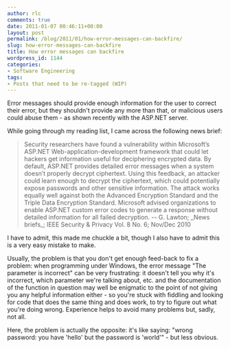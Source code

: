 ```yaml
---
author: rlc
comments: true
date: 2011-01-07 00:46:11+00:00
layout: post
permalink: /blog/2011/01/how-error-messages-can-backfire/
slug: how-error-messages-can-backfire
title: How error messages can backfire
wordpress_id: 1144
categories:
- Software Engineering
tags:
- Posts that need to be re-tagged (WIP)
---
```


Error messages should provide enough information for the user to correct their error, but they shouldn't provide any more than that, or malicious users could abuse them - as shown recently with the ASP.NET server.
<!--more-->
While going through my reading list, I came across the following news brief:



<blockquote>Security researchers have found a vulnerability within Microsoft’s ASP.NET Web-application-development framework that could let hackers get information useful for deciphering encrypted data. By default, ASP.NET provides detailed error messages when a system doesn’t properly decrypt ciphertext. Using this feedback, an attacker could learn enough to decrypt the ciphertext, which could potentially expose passwords and other sensitive information. The attack works equally well against both the Advanced Encryption Standard and the Triple Data Encryption Standard. Microsoft advised organizations to enable ASP.NET custom error codes to generate a response without detailed information for all failed decryption. -- G. Lawton; _News briefs_; IEEE Security & Privacy Vol. 8 No. 6; Nov/Dec 2010</blockquote>



I have to admit, this made me chuckle a bit, though I also have to admit this is a very easy mistake to make.

Usually, the problem is that you don't get enough feed-back to fix a problem: when programming under Windows, the error message "The parameter is incorrect" can be very frustrating: it doesn't tell you why it's incorrect, which parameter we're talking about, etc. and the documentation of the function in question may well be enigmatic to the point of not giving you any helpful information either - so you're stuck with fiddling and looking for code that does the same thing and does work, to try to figure out what you're doing wrong. Experience helps to avoid many problems but, sadly, not all.

Here, the problem is actually the opposite: it's like saying: "wrong password: you have 'hello' but the password is 'world'" - but less obvious.
